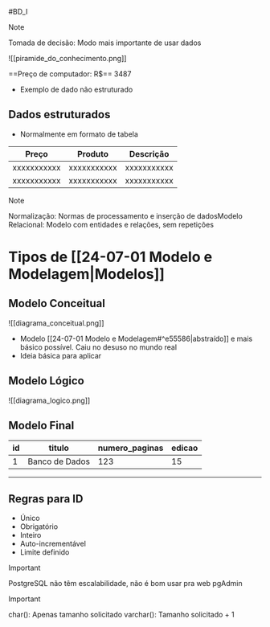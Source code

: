 #BD_I

> [!note]  
> Tomada de decisão: Modo mais importante de usar dados  

![[piramide_do_conhecimento.png]]

  

==Preço de computador: R$== 3487

- Exemplo de dado não estruturado

## Dados estruturados

- Normalmente em formato de tabela

| Preço       | Produto     | Descrição   |
| ----------- | ----------- | ----------- |
| xxxxxxxxxxx | xxxxxxxxxxx | xxxxxxxxxxx |
| xxxxxxxxxxx | xxxxxxxxxxx | xxxxxxxxxxx |

> [!note]  
> Normalização: Normas de processamento e inserção de dadosModelo Relacional: Modelo com entidades e relações, sem repetições  

# Tipos de [[24-07-01 Modelo e Modelagem|Modelos]]
## Modelo Conceitual

![[diagrama_conceitual.png]]

- Modelo [[24-07-01 Modelo e Modelagem#^e55586|abstraído]] e mais básico possível. Caiu no desuso no mundo real
- Ideia básica para aplicar
## Modelo Lógico

![[diagrama_logico.png]]

## Modelo Final

| id  | titulo         | numero_paginas | edicao |
| --- | -------------- | -------------- | ------ |
| 1   | Banco de Dados | 123            | 15     |

---
## Regras para ID
- Único
- Obrigatório
- Inteiro
- Auto-incrementável
- Limite definido

> [!important]  
> PostgreSQL não têm escalabilidade, não é bom usar pra web
> pgAdmin  

> [!important]  
> char(): Apenas tamanho solicitado
> varchar(): Tamanho solicitado + 1